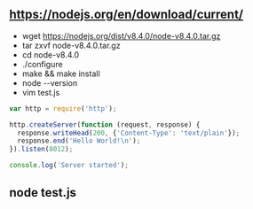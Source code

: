 ## https://nodejs.org/en/download/current/
- wget https://nodejs.org/dist/v8.4.0/node-v8.4.0.tar.gz
- tar zxvf node-v8.4.0.tar.gz
- cd node-v8.4.0
- ./configure
- make && make install
- node --version
- vim test.js
```js
var http = require('http');

http.createServer(function (request, response) { 
  response.writeHead(200, {'Content-Type': 'text/plain'}); 
  response.end('Hello World!\n'); 
}).listen(8012);

console.log('Server started');
```
## node test.js
